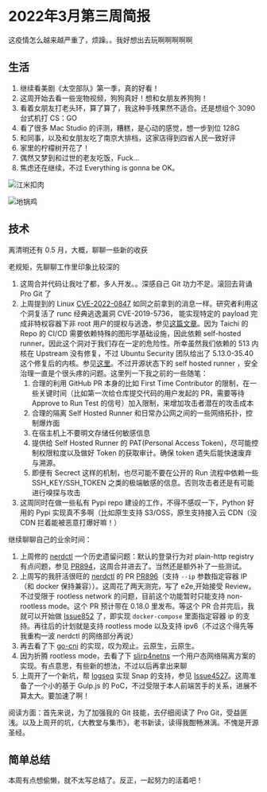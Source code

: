 # 2022年3月第三周简报

这疫情怎么越来越严重了，烦躁。。我好想出去玩啊啊啊啊啊

## 生活

1. 继续看美剧《太空部队》第一季，真的好看！
2. 这周开始去看一些宠物视频，狗狗真好！想和女朋友养狗狗！
3. 看着女朋友打老头环，算了算了，我这种手残果然不适合。还是想组个 3090 台式机打 CS：GO
4. 看了很多 Mac Studio 的评测，糟糕，是心动的感觉，想一步到位 128G
5. 和同事，以及和女朋友吃了南京大排档，这家店得到四省人民一致好评
6. 家里的柠檬树开花了！
7. 偶然又梦到和过世的老友吃饭，Fuck...
8. 焦虑还在继续，不过 Everything is gonna be OK。

![江米扣肉](https://user-images.githubusercontent.com/7054676/159166996-c6cd3fba-a9a0-462a-8cd7-11dda29aeeae.jpg)

![地锅鸡](https://user-images.githubusercontent.com/7054676/159167017-f3630d6a-db89-4446-a986-41c0d4d74c42.jpg)

## 技术

离清明还有 0.5 月，大概，聊聊一些新的收获

老规矩，先聊聊工作里印象比较深的

1. 这周合并代码让我吐了都，多人开发。。深感自己 Git 功力不足。滚回去背诵 Pro Git 了
2. 上周提到的 Linux [CVE-2022-0847](https://cve.mitre.org/cgi-bin/cvename.cgi?name=CVE-2022-0847) 如同之前拿到的消息一样。研究者利用这个洞复活了 runc 经典逃逸漏洞 CVE-2019-5736， 能实现特定的 payload 完成非特权容器下非 root 用户的提权与逃逸，参见[这篇文章](https://mp.weixin.qq.com/s/VMR_kLz1tAbHrequa2OnUA)。因为 Taichi 的 Repo 的 CI/CD 需要依赖特殊的图形学基础设施，因此依赖 self-hosted runner。因此这个洞对于我们存在一定的危险性。所幸虽然我们依赖的 513 内核在 Upstream 没有修复，不过 Ubuntu Security 团队给出了 5.13.0-35.40 这个修复后的内核。参见[这里](https://ubuntu.com/security/CVE-2022-0847)。不过开源状态下的 self hosted runner ，安全治理一直是个很头疼的问题。这里列一下我之前的一些随笔：
    1. 合理的利用 GitHub PR 本身的比如 First Time Contributor 的限制，在一些关键时间（比如第一次给仓库提交代码的用户发起的 PR，需要等待 Approve to Run Test 的信号）加入限制，来增加攻击者潜在的攻击成本
    2. 合理的隔离 Self Hosted Runner 和日常办公网之间的一些网络拓扑，控制爆炸面
    3. 在宿主机上不要明文存储任何敏感信息
    4. 提供给 Self Hosted Runner 的 PAT(Personal Access Token)，尽可能控制权限粒度以及做好 Token 的获取审计。确保 token 遗失后能快速废弃与溯源。
    5. 即便有 Secrect 这样的机制，也尽可能不要在公开的 Run 流程中依赖一些 SSH_KEY/SSH_TOKEN 之类的极端敏感的信息。否则攻击者还是有可能进行嗅探与攻击
3. 这周同时在做一些私有 Pypi repo 建设的工作，不得不感叹一下，Python 好用的 Pypi 实现真不多啊（比如原生支持 S3/OSS，原生支持接入云 CDN（没 CDN 拦着能被恶意打爆好嘛！）

继续聊聊自己的业余时间：

1. 上周修的 [nerdctl](https://github.com/containerd/nerdctl) 一个历史遗留问题：默认的登录行为对 plain-http registry 有点问题，参见 [PR894](https://github.com/containerd/nerdctl/pull/894)，这周合并进去了。当然还是额外补了一些测试。
2. 上周写的我肝活很旺的 [nerdctl](https://github.com/containerd/nerdctl) 的 PR [PR896](https://github.com/containerd/nerdctl/pull/896)（支持 `--ip` 参数指定容器 IP（和 docker 保持兼容））。这周花了两天测完，写了 e2e,开始接受 Review。不过受限于 rootless network 的问题，目前这个功能暂时只能支持 non-rootless mode。这个 PR 预计带在 0.18.0 里发布。等这个 PR 合并完后，我就可以开始做 [Issue852](https://github.com/containerd/nerdctl/issues/852) 了，即实现 `docker-compose` 里面指定容器 ip 的支持。再往后的计划就是支持 rootless mode 以及支持 ipv6（不过这个得先等我重构一波 nerdctl 的网络部分再说）
3. 再去看了下 [go-cni](https://github.com/containerd/go-cni) 的实现，叹为观止。云原生，云原生。
4. 因为折腾 rootless mode，去看了下 [slirp4netns](https://github.com/rootless-containers/slirp4netns) 一个用户态网络隔离方案的实现。有点意思，有些新的想法，不过以后再拿出来聊
5. 上周开了一个新坑，帮 [logseq](https://github.com/logseq/logseq) 实现 Snap 的支持，参见 [Issue4527](https://github.com/logseq/logseq/issues/4527)。这周准备了一个小的基于 Gulp.js 的 PoC，不过受限于本人前端苦手的关系，进展不算太大。要加速了啊！

阅读方面：首先来说，为了加强我的 Git 技能，去仔细阅读了 Pro Git，受益匪浅。以及上周开的坑，《大教堂与集市》，老书新读，读得我酣畅淋漓。不愧是开源圣经。

## 简单总结

本周有点想偷懒，就不太写总结了。反正，一起努力的活着吧！
